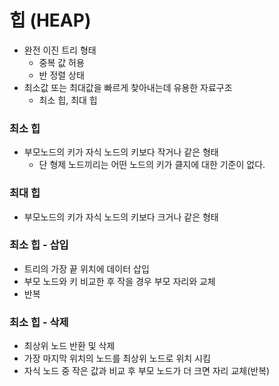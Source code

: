 # 힙 (HEAP)

- 완전 이진 트리 형태
    - 중복 값 허용
    - 반 정렬 상태
- 최소값 또는 최대값을 빠르게 찾아내는데 유용한 자료구조
    - 최소 힙, 최대 힙

### 최소 힙

- 부모노드의 키가 자식 노드의 키보다 작거나 같은 형태
    - 단 형제 노드끼리는 어떤 노드의 키가 클지에 대한 기준이 없다.

### 최대 힙

- 부모노드의 키가 자식 노드의 키보다 크거나 같은 형태

### 최소 힙 - 삽입

- 트리의 가장 끝 위치에 데이터 삽입
- 부모 노드와 키 비교한 후 작을 경우 부모 자리와 교체
- 반복

### 최소 힙 - 삭제

- 최상위 노드 반환 및 삭제
- 가장 마지막 위치의 노드를 최상위 노드로 위치 시킴
- 자식 노드 중 작은 값과 비교 후 부모 노드가 더 크면 자리 교체(반복)
